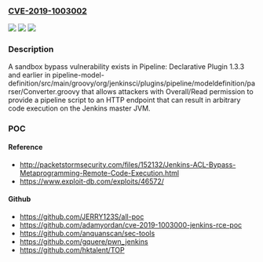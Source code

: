 ### [CVE-2019-1003002](https://cve.mitre.org/cgi-bin/cvename.cgi?name=CVE-2019-1003002)
![](https://img.shields.io/static/v1?label=Product&message=Pipeline%3A%20Declarative%20Plugin&color=blue)
![](https://img.shields.io/static/v1?label=Version&message=n%2Fa&color=blue)
![](https://img.shields.io/static/v1?label=Vulnerability&message=CWE-693&color=brighgreen)

### Description

A sandbox bypass vulnerability exists in Pipeline: Declarative Plugin 1.3.3 and earlier in pipeline-model-definition/src/main/groovy/org/jenkinsci/plugins/pipeline/modeldefinition/parser/Converter.groovy that allows attackers with Overall/Read permission to provide a pipeline script to an HTTP endpoint that can result in arbitrary code execution on the Jenkins master JVM.

### POC

#### Reference
- http://packetstormsecurity.com/files/152132/Jenkins-ACL-Bypass-Metaprogramming-Remote-Code-Execution.html
- https://www.exploit-db.com/exploits/46572/

#### Github
- https://github.com/JERRY123S/all-poc
- https://github.com/adamyordan/cve-2019-1003000-jenkins-rce-poc
- https://github.com/anquanscan/sec-tools
- https://github.com/gquere/pwn_jenkins
- https://github.com/hktalent/TOP

